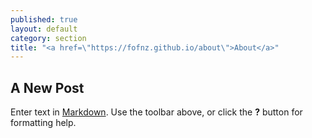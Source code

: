 ```yaml
---
published: true
layout: default
category: section
title: "<a href=\"https://fofnz.github.io/about\">About</a>"
---
```


## A New Post

Enter text in [Markdown](http://daringfireball.net/projects/markdown/). Use the toolbar above, or click the **?** button for formatting help.
